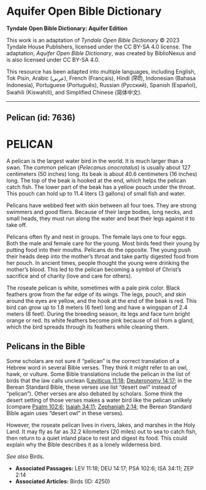 # Aquifer Open Bible Dictionary

**Tyndale Open Bible Dictionary: Aquifer Edition**

This work is an adaptation of *Tyndale Open Bible Dictionary* © 2023 Tyndale House Publishers, licensed under the CC BY\-SA 4\.0 license. The adaptation, *Aquifer Open Bible Dictionary*, was created by BiblioNexus and is also licensed under CC BY\-SA 4\.0\.

This resource has been adapted into multiple languages, including English, Tok Pisin, Arabic (عربي), French (Français), Hindi (हिंदी), Indonesian (Bahasa Indonesia), Portuguese (Português), Russian (Русский), Spanish (Español), Swahili (Kiswahili), and Simplified Chinese (简体中文).



--------------------------------

## Pelican (id: 7636)

PELICAN
=======

A pelican is the largest water bird in the world. It is much larger than a swan. The common pelican (*Pelecanus onocrotalus*) is usually about 127 centimeters (50 inches) long. Its beak is about 40\.6 centimeters (16 inches) long. The top of the beak is hooked at the end, which helps the pelican catch fish. The lower part of the beak has a yellow pouch under the throat. This pouch can hold up to 11\.4 liters (3 gallons) of small fish and water. 

Pelicans have webbed feet with skin between all four toes. They are strong swimmers and good fliers. Because of their large bodies, long necks, and small heads, they must run along the water and beat their legs against it to take off.

Pelicans often fly and nest in groups. The female lays one to four eggs. Both the male and female care for the young. Most birds feed their young by putting food into their mouths. Pelicans do the opposite. The young push their heads deep into the mother’s throat and take partly digested food from her pouch. In ancient times, people thought the young were drinking the mother’s blood. This led to the pelican becoming a symbol of Christ’s sacrifice and of charity (love and care for others).

The roseate pelican is white, sometimes with a pale pink color. Black feathers grow from the far edge of its wings. The legs, pouch, and skin around the eyes are yellow, and the hook at the end of the beak is red. This bird can grow up to 1\.8 meters (6 feet) long and have a wingspan of 2\.4 meters (8 feet). During the breeding season, its legs and face turn bright orange or red. Its white feathers become pink because of oil from a gland, which the bird spreads through its feathers while cleaning them.

**Pelicans in the Bible**
-------------------------

Some scholars are not sure if “pelican” is the correct translation of a Hebrew word in several Bible verses. They think it might refer to an owl, hawk, or vulture. Some Bible translations include the pelican in the list of birds that the law calls unclean ([Leviticus 11:18](https://ref.ly/Lev11:18); [Deuteronomy 14:17](https://ref.ly/Deut14:17); in the Berean Standard Bible, these verses use list “desert owl” instead of “pelican”). Other verses are also debated by scholars. Some think the desert setting of those verses makes a water bird like the pelican unlikely (compare [Psalm 102:6](https://ref.ly/Ps102:6); [Isaiah 34:11](https://ref.ly/Isa34:11); [Zephaniah 2:14](https://ref.ly/Zeph2:14); the Berean Standard Bible again uses “desert owl” in these verses). 

However, the roseate pelican lives in rivers, lakes, and marshes in the Holy Land. It may fly as far as 32\.2 kilometers (20 miles) out to sea to catch fish, then return to a quiet inland place to rest and digest its food. This could explain why the Bible describes it as a lonely wilderness bird.

*See also* Birds.

* **Associated Passages:** LEV 11:18; DEU 14:17; PSA 102:6; ISA 34:11; ZEP 2:14
* **Associated Articles:** Birds (ID: 4250)

